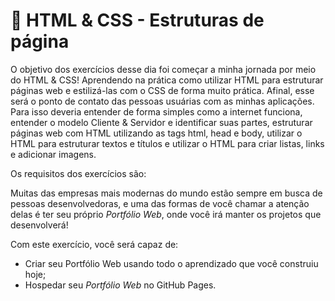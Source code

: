 # :pencil: HTML & CSS - Estruturas de página

O objetivo dos exercícios desse dia foi começar a minha jornada por meio do HTML & CSS! Aprendendo na prática como utilizar HTML para estruturar páginas web e estilizá-las com o CSS de forma muito prática. Afinal, esse será o ponto de contato das pessoas usuárias com as minhas aplicações. Para isso deveria entender de forma simples como a internet funciona, entender o modelo Cliente & Servidor e identificar suas partes, estruturar páginas web com HTML utilizando as tags html, head e body, utilizar o HTML para estruturar textos e títulos e utilizar o HTML para criar listas, links e adicionar imagens.

Os requisitos dos exercícios são:

Muitas das empresas mais modernas do mundo estão sempre em busca de pessoas desenvolvedoras, e uma das formas de você chamar a atenção delas é ter seu próprio _Portfólio Web_, onde você irá manter os projetos que desenvolverá!

Com este exercício, você será capaz de:

- Criar seu Portfólio Web usando todo o aprendizado que você construiu hoje;
- Hospedar seu _Portfólio Web_ no GitHub Pages.
